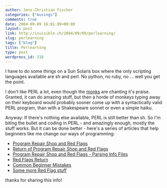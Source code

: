 ```yaml
---
author: Jens-Christian Fischer
categories: ["musings"]
comments: true
date: 2004-09-09 16:01:09+00:00
layout: post
link: http://invisible.ch/2004/09/09/perlearning/
slug: perlearning
tags: ["blog"]
title: Perlearning
type: post
wordpress_id: 318
---
```


I have to do some things on a Sun Solaris box where the only scripting languages available are sh and perl. No python, no ruby, no ... well you get the point.

I don't like PERL a lot, even though the [monks](http://www.perlmonks.org/) are chanting it's praise. Granted, it can do amazing stuff, but then a horde of monkeys typing away on their keyboard would probably sooner come up with a syntactically valid PERL program, than with a Shakespeare sonnet or even a simple haiku.

Anyway: If there's nothing else available, PERL is still better than sh. So I'm biting the bullet and coding in PERL - and amazingly enough, mostly the stuff works. But it can be done better - here's a series of articles that help beginners like me change our ways of programming:


  * [Program Repair Shop and Red Flags](http://www.perl.com/pub/a/2000/04/raceinfo.html)
  * [Return of Program Repair Shop and Red Flags](http://www.perl.com/pub/a/2000/06/commify.html)
  * [Program Repair Shop and Red Flags - Parsing Info Files](http://www.perl.com/pub/a/2000/11/repair3.html)
  * [Red Flags Return](http://www.perl.com/pub/a/2000/11/repair3x.html)
  * [Common Beginner Mistakes](http://www.perlmonks.org/index.pl?node_id=46769)
  * [Some more Red Flag stuff](http://www.oreillynet.com/pub/a/network/2001/05/18/perl_redflags.html)


thanks for sharing this info!
